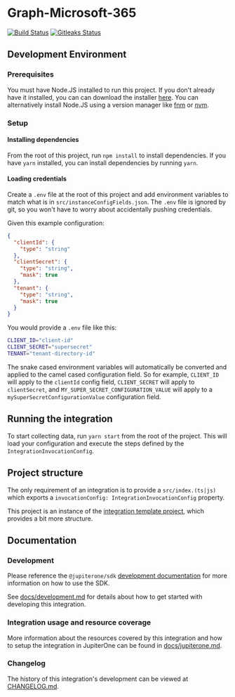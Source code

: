 # Graph-Microsoft-365

[![Build Status](https://github.com/JupiterOne/graph-microsoft-365/workflows/Build/badge.svg)](https://github.com/JupiterOne/graph-microsoft-365/actions?query=workflow%3ABuild)
[![Gitleaks Status](https://github.com/JupiterOne/graph-microsoft-365/workflows/gitleaks/badge.svg)](https://github.com/JupiterOne/graph-microsoft-365actions?query=workflow%3Agitleaks)

## Development Environment

### Prerequisites

You must have Node.JS installed to run this project. If you don't already have
it installed, you can can download the installer
[here](https://nodejs.org/en/download/). You can alternatively install Node.JS
using a version manager like [fnm](https://github.com/Schniz/fnm) or
[nvm](https://github.com/nvm-sh/nvm).

### Setup

#### Installing dependencies

From the root of this project, run `npm install` to install dependencies. If you
have `yarn` installed, you can install dependencies by running `yarn`.

#### Loading credentials

Create a `.env` file at the root of this project and add environment variables
to match what is in `src/instanceConfigFields.json`. The `.env` file is ignored
by git, so you won't have to worry about accidentally pushing credentials.

Given this example configuration:

```json
{
  "clientId": {
    "type": "string"
  },
  "clientSecret": {
    "type": "string",
    "mask": true
  },
  "tenant": {
    "type": "string",
    "mask": true
  }
}
```

You would provide a `.env` file like this:

```bash
CLIENT_ID="client-id"
CLIENT_SECRET="supersecret"
TENANT="tenant-directory-id"
```

The snake cased environment variables will automatically be converted and
applied to the camel cased configuration field. So for example, `CLIENT_ID` will
apply to the `clientId` config field, `CLIENT_SECRET` will apply to
`clientSecret`, and `MY_SUPER_SECRET_CONFIGURATION_VALUE` will apply to a
`mySuperSecretConfigurationValue` configuration field.

## Running the integration

To start collecting data, run `yarn start` from the root of the project. This
will load your configuration and execute the steps defined by the
`IntegrationInvocationConfig`.

## Project structure

The only requirement of an integration is to provide a `src/index.(ts|js)` which
exports a `invocationConfig: IntegrationInvocationConfig` property.

This project is an instance of the
[integration template project](https://github.com/JupiterOne/sdk/tree/main/template),
which provides a bit more structure.

## Documentation

### Development

Please reference the `@jupiterone/sdk`
[development documentation](https://github.com/JupiterOne/sdk/blob/main/docs/development.md)
for more information on how to use the SDK.

See [docs/development.md](docs/development.md) for details about how to get
started with developing this integration.

### Integration usage and resource coverage

More information about the resources covered by this integration and how to
setup the integration in JupiterOne can be found in
[docs/jupiterone.md](docs/jupiterone.md).

### Changelog

The history of this integration's development can be viewed at
[CHANGELOG.md](CHANGELOG.md).
